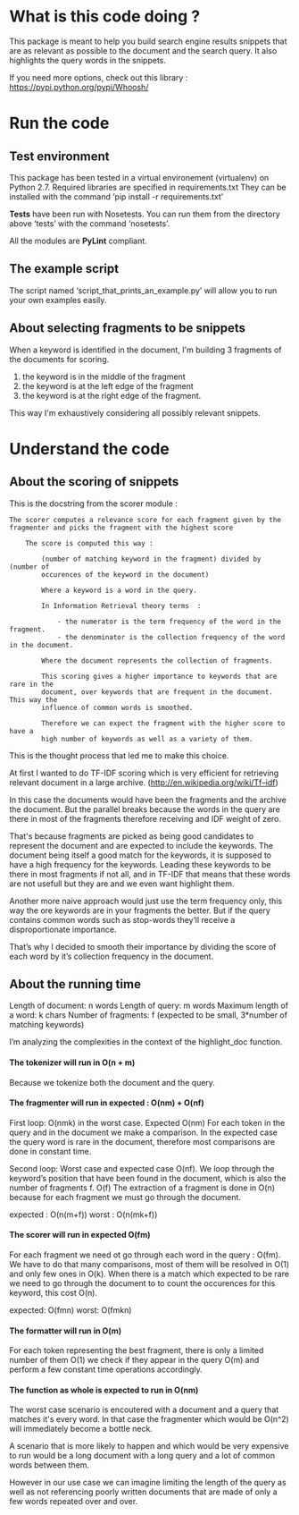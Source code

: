 # What is this code doing ?

This package is meant to help you build search engine results snippets that are as relevant as possible to the document and the search query. It also highlights the query words in the snippets.

If you need more options, check out this library : https://pypi.python.org/pypi/Whoosh/

# Run the code

## Test environment

This package has been tested in a virtual environement (virtualenv) on Python
2.7. Required libraries are specified in requirements.txt They can be installed
with the command ‘pip install -r requirements.txt’

**Tests** have been run with Nosetests. You can run them from the directory above
‘tests’ with the command ‘nosetests’.

All the modules are **PyLint** compliant.



## The example script

The script named ‘script_that_prints_an_example.py’ will allow you to run your
own examples easily.


## About selecting fragments to be snippets

When a keyword is identified in the document, I'm building 3 fragments of the 
documents for scoring. 

1. the keyword is in the middle of the fragment
2. the keyword is at the left edge of the fragment
3. the keyword is at the right edge of the fragment.

This way I'm exhaustively considering all possibly relevant snippets.

# Understand the code

## About the scoring of snippets #

This is the docstring from the scorer module :

```
The scorer computes a relevance score for each fragment given by the
fragmenter and picks the fragment with the highest score

    The score is computed this way :

        (number of matching keyword in the fragment) divided by (number of
        occurences of the keyword in the document)

        Where a keyword is a word in the query.

        In Information Retrieval theory terms  :

            - the numerator is the term frequency of the word in the fragment.
            - the denominator is the collection frequency of the word in the document.
        
        Where the document represents the collection of fragments.

        This scoring gives a higher importance to keywords that are rare in the
        document, over keywords that are frequent in the document. This way the
        influence of common words is smoothed.

        Therefore we can expect the fragment with the higher score to have a
        high number of keywords as well as a variety of them.        
```

This is the thought process that led me to make this choice.

At first I wanted to do TF-IDF scoring which is very efficient for retrieving
relevant document in a large archive. (http://en.wikipedia.org/wiki/Tf–idf)

In this case the documents would have been the fragments and the archive the
document. But the parallel breaks because the words in the query are there in
most of the fragments therefore receiving and IDF weight of zero.

That's because fragments are picked as being good candidates to represent the
document and are expected to include the keywords. The document being itself a
good match for the keywords, it is supposed to have a high frequency for the
keywords. Leading these keywords to be there in most fragments if not all, and
in TF-IDF that means that these words are not usefull but they are and we even 
want highlight them.

Another more naive approach would just use the term frequency only, this way the
 ore keywords are in your fragments the better. But if the query contains common
 words such as stop-words they’ll receive a disproportionate importance.

That’s why I decided to smooth their importance by dividing the score of each
word by it’s collection frequency in the document.




## About the running time

Length of document: n words 
Length of query: m words
Maximum length of a word: k chars
Number of fragments: f (expected to be small, 3*number of matching
keywords)

I’m analyzing the complexities in the context of the highlight_doc function.


#### The tokenizer will run in O(n + m) 

Because we tokenize both the document and the query.


#### The fragmenter will run in expected : O(nm) + O(nf)

First loop: O(nmk) in the worst case. Expected O(nm) For each token in the query
and in the document we make a comparison. In the expected case the query word is
rare in the document, therefore most comparisons are done in constant time.

Second loop:  Worst case and expected case O(nf). We loop through the keyword’s
position that have been found in the document, which is also the number of
fragments f. O(f) The extraction of a fragment is done in O(n) because for each
fragment we must go through the document.

expected : O(n(m+f)) worst : O(n(mk+f))


#### The scorer will run in expected O(fm)

For each fragment we need ot go through each word in the query : O(fm). We have
to do that many comparisons, most of them will be resolved in O(1) and only few
ones in O(k). When there is a match which expected to be rare we need to go
through the document to to count the occurences for this keyword, this cost
O(n).

expected: O(fmn) worst: O(fmkn)


#### The formatter will run in O(m)

For each token representing the best fragment, there is only a limited number
of them O(1) we check if they appear in the query O(m) and perform a few 
constant time operations accordingly.


#### The function as whole is expected to run in O(nm)

The worst case scenario is encoutered with a document and a query that matches
it's every word. In that case the fragmenter which would be O(n^2) will
immediately become a bottle neck.

A scenario that is more likely to happen and which would be very expensive to
run would be a long document with a long query and a lot of common words between
them.

However in our use case we can imagine limiting the length of the query as well
as not referencing poorly written documents that are made of only a few words
repeated over and over.
